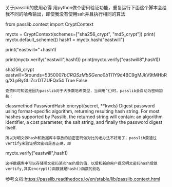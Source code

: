 关于passlib的使用心得
    用python做个密码验证功能，重复运行下面这个脚本会给我不同的哈希输出，即使我没有使用salt并且执行相同的算法

from passlib.context import CryptContext

myctx = CryptContext(schemes=["sha256_crypt", "md5_crypt"])
print( myctx.default_scheme())
hash1 = myctx.hash("eastwill")

print("eastwill="+hash1)

print(myctx.verify("eastwill",hash1))
print(myctx.verify("eastwill8",hash1))

sha256_crypt
eastwill=$5$rounds=535000$7bCRQSzMbSGeno0b$Tl1Y9d4BC9gMJkV9tMHbRg/XLpByGLlZcrDTZUFQx54
True
False

    查资料可知这是因为passlib对于大多数哈希类型，当调用^{}时，passlib会自动为密码加盐：
classmethod PasswordHash.encrypt(secret, **kwds)
Digest password using format-specific algorithm, returning resulting hash string.
For most hashes supported by Passlib, the returned string will contain: an algorithm identifier, a cost parameter, the salt string, and finally the password digest itself.

    所以对明文做hash和数据库中存放的加密密码做对比的老办法不好用了，passlib要通过vertify来验证明文密码是否正确，即
myctx.verify("eastwill",hash1)

    这样数据库中可以存储明文密码某次hash后的值，以后和新的用户提交明文密码hash后做vertify,其实encrypt()函数就是hash()函数的别名

参考文档:https://passlib.readthedocs.io/en/stable/lib/passlib.context.html
